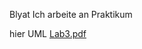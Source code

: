 Blyat 
Ich arbeite  an Praktikum 

hier UML
[Lab3.pdf](https://github.com/memes-lab/Lab3/files/11467129/Lab3.pdf)
